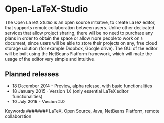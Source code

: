 Open-LaTeX-Studio
=================
The Open LaTeX Studio is an open source initiative, to create LaTeX editor, that supports remote collaboration between users. Unlike other dedicated services that allow project sharing, there will be no need to purchase any plans in order to obtain the space or allow more people to work on a document, since users will be able to store their projects on any, free cloud storage solution (for example Dropbox, Google drive). The GUI of the editor will be built using the NetBeans Platform framework, which will make the usage of the editor very simple and intuitive.

Planned releases
----------------
  * 18 December 2014 - Preview, alpha release, with basic functionalities
  * 18 January 2015 - Version 1.0 (only essential LaTeX editor functionalities)
  * 10 July 2015 - Version 2.0

Keywords
########
LaTeX, Open Source, Java, NetBeans Platform, remote collaboration
